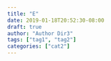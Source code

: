 ```yaml
---
title: "E"
date: 2019-01-18T20:52:30-08:00
draft: true
author: "Author Dir3"
tags: ["tag1", "tag2"]
categories: ["cat2"]
---
```

